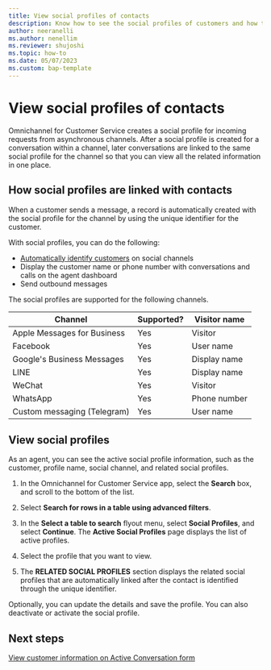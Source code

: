 ```yaml
---
title: View social profiles of contacts
description: Know how to see the social profiles of customers and how the data is consolidated in Dynamics 365.
author: neeranelli
ms.author: nenellim
ms.reviewer: shujoshi
ms.topic: how-to
ms.date: 05/07/2023
ms.custom: bap-template 
---
```


# View social profiles of contacts

Omnichannel for Customer Service creates a social profile for incoming requests from asynchronous channels. After a social profile is created for a conversation within a channel, later conversations are linked to the same social profile for the channel so that you can view all the related information in one place.

## How social profiles are linked with contacts

When a customer sends a message, a record is automatically created with the social profile for the channel by using the unique identifier for the customer.

With social profiles, you can do the following:

- [Automatically identify customers](../administer/record-identification-rule.md) on social channels
- Display the customer name or phone number with conversations and calls on the agent dashboard
- Send outbound messages

The social profiles are supported for the following channels.

| Channel            | Supported?                                                          | Visitor name|
|--------------------|---------------------------------------------------------------------|-------------|
| Apple Messages for Business | Yes                                                        | Visitor     |
| Facebook           | Yes                                                                 | User name |
| Google's Business Messages | Yes                                                         | Display name |
| LINE               | Yes                                                                 | Display name |
| WeChat             | Yes                                                                 | Visitor |
| WhatsApp           | Yes                                                                 | Phone number |
| Custom messaging (Telegram) | Yes                                                        | User name |

## View social profiles

As an agent, you can see the active social profile information, such as the customer, profile name, social channel, and related social profiles.

1. In the Omnichannel for Customer Service app, select the **Search** box, and scroll to the bottom of the list.

1. Select **Search for rows in a table using advanced filters**.

1. In the **Select a table to search** flyout menu, select **Social Profiles**, and select **Continue**. The **Active Social Profiles** page displays the list of active profiles.

1. Select the profile that you want to view.

1. The **RELATED SOCIAL PROFILES** section displays the related social profiles that are automatically linked after the contact is identified through the unique identifier.

Optionally, you can update the details and save the profile. You can also deactivate or activate the social profile.

## Next steps

[View customer information on Active Conversation form](oc-customer-summary.md)  
